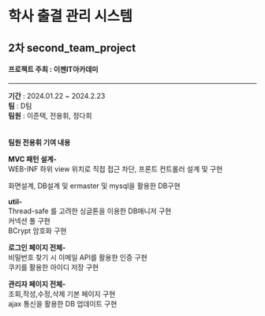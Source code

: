 # 학사 출결 관리 시스템

## 2차 second_team_project
#### 프로젝트 주최 : 이젠IT아카데미
<hr>
<b>기간</b> : 2024.01.22 ~ 2024.2.23<br>
<b>팀</b> : D팀<br>
<b>팀원</b> : 이준택, 전용휘, 정다희<br>
<br>
<br>
<b>팀원 전용휘 기여 내용</b>

<b>MVC 패턴 설계-</b><br>
WEB-INF 하위 view 위치로 직접 접근 차단, 프론트 컨트롤러 설계 및 구현<br>

화면설계, DB설계 및 ermaster 및 mysql을 활용한 DB구현<br>

<b>util-</b><br>
Thread-safe 를 고려한 싱글톤을 이용한 DB매니저 구현<br>
커넥션 풀 구현<br>
BCrypt 암호화 구현<br>

<b>로그인 페이지 전체-</b><br>
비밀번호 찾기 시 이메일 API를 활용한 인증 구현<br>
쿠키를 활용한 아이디 저장 구현<br>


<b>관리자 페이지 전체-</b><br>
조회,작성,수정,삭제 기본 페이지 구현<br>
ajax 통신을 활용한 DB 업데이트 구현


